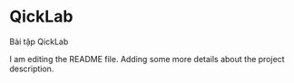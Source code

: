 # QickLab
Bài tập QickLab

I am editing the README file. Adding some more details about the project description.
